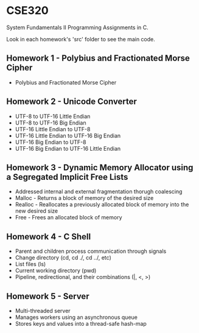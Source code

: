 # CSE320
System Fundamentals II Programming Assignments in C.

Look in each homework's 'src' folder to see the main code.

## Homework 1 - Polybius and Fractionated Morse Cipher
- Polybius and Fractionated Morse Cipher

## Homework 2 - Unicode Converter
- UTF-8 to UTF-16 Little Endian 
- UTF-8 to UTF-16 Big Endian
- UTF-16 Little Endian to UTF-8
- UTF-16 Little Endian to UTF-16 Big Endian
- UTF-16 Big Endian to UTF-8
- UTF-16 Big Endian to UTF-16 Little Endian
    
## Homework 3 - Dynamic Memory Allocator using a Segregated Implicit Free Lists
- Addressed internal and external fragmentation thorugh coalescing
- Malloc - Returns a block of memory of the desired size
- Realloc - Reallocates a previously allocated block of memory into the new desired size
- Free - Frees an allocated block of memory 
    
## Homework 4 - C Shell
- Parent and children process communication through signals
- Change directory (cd, cd ./, cd ../, etc)
- List files (ls)
- Current working directory (pwd)
- Pipeline, redirectional, and their combinations (|, <, >)

## Homework 5 - Server
- Multi-threaded server
- Manages workers using an asynchronous queue 
- Stores keys and values into a thread-safe hash-map
